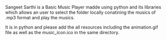 Sangeet Sarthi is a Basic Music Player madde using python and its libraries which allows an user to select the folder locally conatining the musics of .mp3 format and play the musics.

It is in python and please add the all resources including the animation.gif file as well as the music_icon.ico in the same directory.
